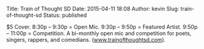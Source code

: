 Title: Train of Thought SD
Date: 2015-04-11 18:08
Author: kevin
Slug: train-of-thought-sd
Status: published

\$5 Cover. 8:30p – 9:30p = Open Mic. 9:30p – 9:50p = Featured Artist. 9:50p – 11:00p = Competition. A bi-monthly open mic and competition for poets, singers, rappers, and comedians. (www.trainofthoughtsd.com).

